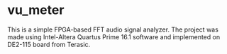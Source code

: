 # vu_meter

This is a simple FPGA-based FFT audio signal analyzer. 
The project was made using Intel-Altera Quartus Prime 16.1 software and implemented on DE2-115 board from Terasic.
